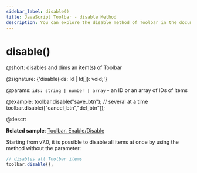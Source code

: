 ```yaml
---
sidebar_label: disable()
title: JavaScript Toolbar - disable Method 
description: You can explore the disable method of Toolbar in the documentation of the DHTMLX JavaScript UI library. Browse developer guides and API reference, try out code examples and live demos, and download a free 30-day evaluation version of DHTMLX Suite 7.
---
```


# disable()

@short: disables and dims an item(s) of Toolbar

@signature: {'disable(ids: Id | Id[]): void;'}

@params:
`ids: string | number | array` - an ID or an array of IDs of items

@example:
toolbar.disable("save_btn");
// several at a time
toolbar.disable(["cancel_btn","del_btn"]);

@descr:

**Related sample**: [Toolbar. Enable/Disable](https://snippet.dhtmlx.com/ovblenaf)

Starting from v7.0, it is possible to disable all items at once by using the method without the parameter:

~~~js
// disables all Toolbar items
toolbar.disable();
~~~

[comment]: # (@related: toolbar/common_methods.md#disabling-and-enabling-controls)
